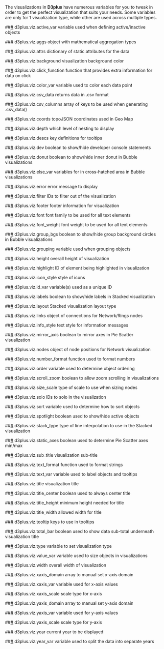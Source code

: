 The visualizations in **D3plus** have numerous variables for you to tweak in order to get the perfect visualization that suits your needs. Some variables are only for 1 visualization type, while other are used across multiple types.

##<a name="active_var" href="#wiki-active_var">#</a> d3plus.viz.active_var
variable used when defining active/inactive objects

##<a name="aggs" href="#wiki-aggs">#</a> d3plus.viz.aggs
object with mathematical aggregation types

##<a name="attrs" href="#wiki-attrs">#</a> d3plus.viz.attrs
dictionary of static attributes for the data

##<a name="background<" href="#wiki-background<">#</a> d3plus.viz.background
visualization background color

##<a name="click_function" href="#wiki-click_function">#</a> d3plus.viz.click_function
function that provides extra information for data on click

##<a name="color_var" href="#wiki-color_var">#</a> d3plus.viz.color_var
variable used to color each data point

##<a name="csv_data" href="#wiki-csv_data">#</a> d3plus.viz.csv_data
returns data in .csv format

##<a name="csv_columns" href="#wiki-csv_columns">#</a> d3plus.viz.csv_columns
array of keys to be used when generating .csv_data()

##<a name="coords" href="#wiki-coords">#</a> d3plus.viz.coords
topoJSON coordinates used in Geo Map

##<a name="depth" href="#wiki-depth">#</a> d3plus.viz.depth
which level of nesting to display

##<a name="descs" href="#wiki-descs">#</a> d3plus.viz.descs
key definitions for tooltips

##<a name="dev" href="#wiki-dev">#</a> d3plus.viz.dev
boolean to show/hide developer console statements

##<a name="donut" href="#wiki-donut">#</a> d3plus.viz.donut
boolean to show/hide inner donut in Bubble visualizations

##<a name="else_var" href="#wiki-else_var">#</a> d3plus.viz.else_var
variables for in cross-hatched area in Bubble visualizations

##<a name="error" href="#wiki-error">#</a> d3plus.viz.error
error message to display

##<a name="filter" href="#wiki-filter">#</a> d3plus.viz.filter
IDs to filter out of the visualization

##<a name="footer" href="#wiki-footer">#</a> d3plus.viz.footer
footer information for visualization

##<a name="font" href="#wiki-font">#</a> d3plus.viz.font
font family to be used for all text elements

##<a name="font_weight" href="#wiki-font_weight">#</a> d3plus.viz.font_weight
font weight to be used for all text elements

##<a name="group_bgs" href="#wiki-group_bgs">#</a> d3plus.viz.group_bgs
boolean to show/hide group background circles in Bubble visualizations

##<a name="grouping" href="#wiki-grouping">#</a> d3plus.viz.grouping
variable used when grouping objects

##<a name="height" href="#wiki-height">#</a> d3plus.viz.height
overall height of visualization

##<a name="highlight" href="#wiki-highlight">#</a> d3plus.viz.highlight
ID of element being highlighted in visualization

##<a name="icon_style" href="#wiki-icon_style">#</a> d3plus.viz.icon_style
style of icons

##<a name="id_var" href="#wiki-id_var">#</a> d3plus.viz.id_var
variable(s) used as a unique ID

##<a name="labels" href="#wiki-labels">#</a> d3plus.viz.labels
boolean to show/hide labels in Stacked visualization

##<a name="layout" href="#wiki-layout">#</a> d3plus.viz.layout
Stacked visualization layout type

##<a name="links" href="#wiki-links">#</a> d3plus.viz.links
object of connections for Network/Rings nodes

##<a name="info_style" href="#wiki-info_style">#</a> d3plus.viz.info_style
text style for information messages

##<a name="mirror_axis" href="#wiki-mirror_axis">#</a> d3plus.viz.mirror_axis
boolean to mirror axes in Pie Scatter visualization

##<a name="nodes" href="#wiki-nodes">#</a> d3plus.viz.nodes
object of node positions for Network visualization

##<a name="number_format" href="#wiki-number_format">#</a> d3plus.viz.number_format
function used to format numbers

##<a name="order" href="#wiki-order">#</a> d3plus.viz.order
variable used to determine object ordering

##<a name="scroll_zoom" href="#wiki-scroll_zoom">#</a> d3plus.viz.scroll_zoom
boolean to allow zoom scrolling in visualizations

##<a name="size_scale" href="#wiki-size_scale">#</a> d3plus.viz.size_scale
type of scale to use when sizing nodes

##<a name="solo" href="#wiki-solo">#</a> d3plus.viz.solo
IDs to solo in the visualization

##<a name="sort" href="#wiki-sort">#</a> d3plus.viz.sort
variable used to determine how to sort objects

##<a name="spotlight" href="#wiki-spotlight">#</a> d3plus.viz.spotlight
boolean used to show/hide active objects

##<a name="stack_type" href="#wiki-stack_type">#</a> d3plus.viz.stack_type
type of line interpolation to use in the Stacked visualization

##<a name="static_axes" href="#wiki-static_axes">#</a> d3plus.viz.static_axes
boolean used to determine Pie Scatter axes min/max

##<a name="sub_title" href="#wiki-sub_title">#</a> d3plus.viz.sub_title
visualization sub-title

##<a name="text_format" href="#wiki-text_format">#</a> d3plus.viz.text_format
function used to format strings

##<a name="text_var" href="#wiki-text_var">#</a> d3plus.viz.text_var
variable used to label objects and tooltips

##<a name="title" href="#wiki-title">#</a> d3plus.viz.title
visualization title

##<a name="title_center" href="#wiki-title_center">#</a> d3plus.viz.title_center
boolean used to always center title

##<a name="title_height" href="#wiki-title_height">#</a> d3plus.viz.title_height
minimum height needed for title

##<a name="title_width" href="#wiki-title_width">#</a> d3plus.viz.title_width
allowed width for title

##<a name="tooltip" href="#wiki-tooltip">#</a> d3plus.viz.tooltip
keys to use in tooltips

##<a name="total_bar" href="#wiki-total_bar">#</a> d3plus.viz.total_bar
boolean used to show data sub-total underneath visualization title

##<a name="type" href="#wiki-type">#</a> d3plus.viz.type
variable to set visualization type

##<a name="value_var" href="#wiki-value_var">#</a> d3plus.viz.value_var
variable used to size objects in visualizations

##<a name="width" href="#wiki-width">#</a> d3plus.viz.width
overall width of visualization

##<a name="xaxis_domain" href="#wiki-xaxis_domain">#</a> d3plus.viz.xaxis_domain
array to manual set x-axis domain

##<a name="xaxis_var" href="#wiki-xaxis_var">#</a> d3plus.viz.xaxis_var
variable used for x-axis values

##<a name="xaxis_scale" href="#wiki-xaxis_scale">#</a> d3plus.viz.xaxis_scale
scale type for x-axis

##<a name="yaxis_domain" href="#wiki-yaxis_domain">#</a> d3plus.viz.yaxis_domain
array to manual set y-axis domain

##<a name="yaxis_var" href="#wiki-yaxis_var">#</a> d3plus.viz.yaxis_var
variable used for y-axis values

##<a name="yaxis_scale" href="#wiki-yaxis_scale">#</a> d3plus.viz.yaxis_scale
scale type for y-axis

##<a name="year" href="#wiki-year">#</a> d3plus.viz.year
current year to be displayed

##<a name="year_var" href="#wiki-year_var">#</a> d3plus.viz.year_var
variable used to split the data into separate years